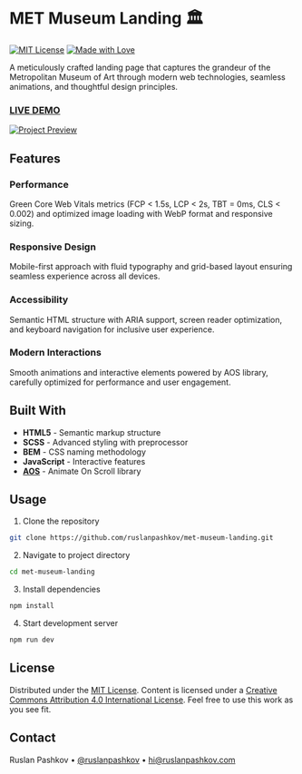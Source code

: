 # MET Museum Landing 🏛️

[![MIT License](https://img.shields.io/badge/License-MIT-blue.svg)](LICENSE)
[![Made with Love](https://img.shields.io/badge/Made%20with-❤️-red.svg)](https://github.com/ruslanpashkov/met-museum-landing)

A meticulously crafted landing page that captures the grandeur of the Metropolitan Museum of Art through modern web technologies, seamless animations, and thoughtful design principles.

### [LIVE DEMO](https://ruslanpashkov.com/met-museum-landing/)

[![Project Preview](resources/met.png)](https://ruslanpashkov.com/met-museum-landing/)

## Features

### Performance

Green Core Web Vitals metrics (FCP < 1.5s, LCP < 2s, TBT = 0ms, CLS < 0.002) and optimized image loading with WebP format and responsive sizing.

### Responsive Design

Mobile-first approach with fluid typography and grid-based layout ensuring seamless experience across all devices.

### Accessibility

Semantic HTML structure with ARIA support, screen reader optimization, and keyboard navigation for inclusive user experience.

### Modern Interactions

Smooth animations and interactive elements powered by AOS library, carefully optimized for performance and user engagement.

## Built With

- **HTML5** - Semantic markup structure
- **SCSS** - Advanced styling with preprocessor
- **BEM** - CSS naming methodology
- **JavaScript** - Interactive features
- [**AOS**](https://michalsnik.github.io/aos/) - Animate On Scroll library

## Usage

1. Clone the repository

```bash
git clone https://github.com/ruslanpashkov/met-museum-landing.git
```

2. Navigate to project directory

```bash
cd met-museum-landing
```

3. Install dependencies

```bash
npm install
```

4. Start development server

```bash
npm run dev
```

## License

Distributed under the [MIT License](LICENSE). Content is licensed under a [Creative Commons Attribution 4.0 International License](https://creativecommons.org/licenses/by/4.0/). Feel free to use this work as you see fit.

## Contact

Ruslan Pashkov • [@ruslanpashkov](https://t.me/ruslanpashkov) • hi@ruslanpashkov.com
